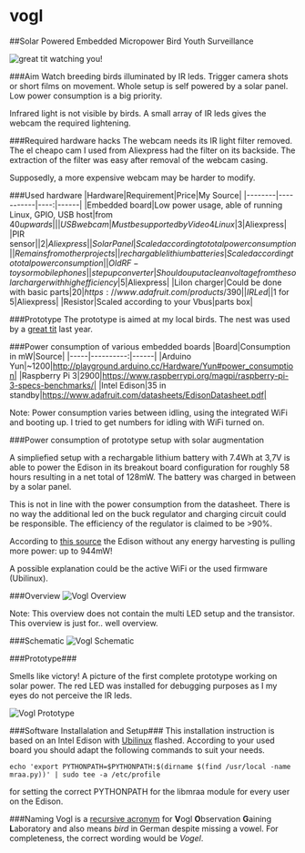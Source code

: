 # vogl
##Solar Powered Embedded Micropower Bird Youth Surveillance

![great tit watching you!](https://upload.wikimedia.org/wikipedia/commons/thumb/3/3c/Great_Tit_%28Parus_major%29_1.jpg/800px-Great_Tit_%28Parus_major%29_1.jpg)

###Aim 
Watch breeding birds illuminated by IR leds. Trigger camera shots or short films on movement. Whole setup is
self powered by a solar panel. Low power consumption is a big priority.

Infrared light is not visible by birds. A small array of IR leds gives the webcam the required lightening.

###Required hardware hacks
The webcam needs its IR light filter removed. The el cheapo cam I used from Aliexpress had the filter on its backside. The
extraction of the filter was easy after removal of the webcam casing.

Supposedly, a more expensive webcam may be harder to modify.

###Used hardware
|Hardware|Requirement|Price|My Source|
|--------|-----------|----:|------|
|Embedded board|Low power usage, able of running Linux, GPIO, USB host|from $40 upwards||
|USB webcam|Must be supported by Video4Linux|$3|Aliexpress|
|PIR sensor||$2|Aliexpress|
|Solar Panel|Scaled according to total power consumption||Remains from other projects|
|rechargable lithium batteries|Scaled according to total power consumption||Old RF-toys or mobile phones|
|step up converter|Should ouput a clean voltage from the solar charger with high efficiency|$5|Aliexpress|
|LiIon charger|Could be done with basic parts|$20|https://www.adafruit.com/products/390|
|IR Led||$1 for 5|Aliexpress|
|Resistor|Scaled according to your Vbus|parts box|

###Prototype
The prototype is aimed at my local birds. The nest was used by a [great tit](https://en.wikipedia.org/wiki/Great_tit) last year.

###Power consumption of various embedded boards
|Board|Consumption in mW|Source|
|-----|----------:|------|
|Arduino Yun|~1200|http://playground.arduino.cc/Hardware/Yun#power_consumption|
|Raspberry Pi 3|2900|https://www.raspberrypi.org/magpi/raspberry-pi-3-specs-benchmarks/|
|Intel Edison|35 in standby|https://www.adafruit.com/datasheets/EdisonDatasheet.pdf|

Note: Power consumption varies between idling, using the integrated WiFi and booting up. I tried to get 
numbers for idling with WiFi turned on.

###Power consumption of prototype setup with solar augmentation

A simpliefied setup with a rechargable lithium battery with 7.4Wh at 3,7V is able to power the Edison in its breakout
board configuration for roughly 58 hours resulting in a net total of 128mW. The battery was charged in between by 
a solar panel.

This is not in line with the power consumption from the datasheet. There is no way the additional led on the buck
regulator and charging circuit could be responsible. The efficiency of the regulator is claimed to be >90%.

According to [this source](https://scivision.co/measured-power-consumption-of-intel-edison/) the Edison without any
energy harvesting is pulling more power: up to 944mW!

A possible explanation could be the active WiFi or the used firmware (Ubilinux).

###Overview
![Vogl Overview](https://github.com/barde/vogl/raw/master/overview.png)

Note: This overview does not contain the multi LED setup and the transistor. This overview is just for.. well overview.

###Schematic
![Vogl Schematic](https://github.com/barde/vogl/raw/master/schematic.png)

###Prototype###

Smells like victory! A picture of the first complete prototype working on solar power. The red LED was installed for debugging
purposes as I my eyes do not perceive the IR leds.

![Vogl Prototype](https://github.com/barde/vogl/raw/master/vogl_protoype_setup.jpg)

###Software Installalation and Setup###
This installation instruction is based on an Intel Edison with [Ubilinux](http://www.emutexlabs.com/ubilinux) flashed. 
According to your used board you should adapt the following commands to suit your needs.

```
echo 'export PYTHONPATH=$PYTHONPATH:$(dirname $(find /usr/local -name mraa.py))' | sudo tee -a /etc/profile
```
for setting the correct PYTHONPATH for the libmraa module for every user on the Edison.


###Naming
Vogl is a [recursive acronym](https://en.wikipedia.org/wiki/Recursive_acronym) for
**V**ogl
**O**bservation
**G**aining
**L**aboratory
and also means *bird* in German despite missing a vowel. For completeness, the correct wording
would be *Vogel*.
